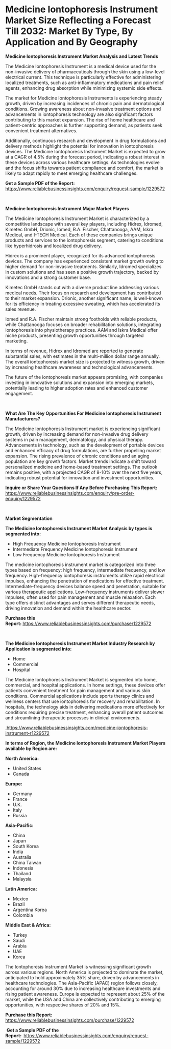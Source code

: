 <p><h1>Medicine Iontophoresis Instrument Market Size Reflecting a Forecast Till 2032: Market By Type, By Application and By Geography</h1></p><p><strong>Medicine Iontophoresis Instrument Market Analysis and Latest Trends</strong></p>
<p><p>The Medicine Iontophoresis Instrument is a medical device used for the non-invasive delivery of pharmaceuticals through the skin using a low-level electrical current. This technique is particularly effective for administering localized treatments, such as anti-inflammatory medications and pain relief agents, enhancing drug absorption while minimizing systemic side effects. </p><p>The market for Medicine Iontophoresis Instruments is experiencing steady growth, driven by increasing incidences of chronic pain and dermatological conditions. Growing awareness about non-invasive treatment options and advancements in iontophoresis technology are also significant factors contributing to this market expansion. The rise of home healthcare and patient-centric approaches is further supporting demand, as patients seek convenient treatment alternatives. </p><p>Additionally, continuous research and development in drug formulations and delivery methods highlight the potential for innovation in iontophoresis devices. The Medicine Iontophoresis Instrument Market is expected to grow at a CAGR of 4.5% during the forecast period, indicating a robust interest in these devices across various healthcare settings. As technologies evolve and the focus shifts towards patient compliance and comfort, the market is likely to adapt rapidly to meet emerging healthcare challenges.</p></p>
<p><strong>Get a Sample PDF of the Report:&nbsp;</strong> <a href="https://www.reliablebusinessinsights.com/enquiry/request-sample/1229572?utm_campaign=2440&utm_medium=2&utm_source=Github&utm_content=ia&utm_term=14042025&utm_id=medicine-iontophoresis-instrument">https://www.reliablebusinessinsights.com/enquiry/request-sample/1229572</a></p>
<p>&nbsp;</p>
<p><strong>Medicine Iontophoresis Instrument Major Market Players</strong></p>
<p><p>The Medicine Iontophoresis Instrument Market is characterized by a competitive landscape with several key players, including Hidrex, Idromed, Kimetec GmbH, Drionic, Iomed, R.A. Fischer, Chattanooga, AAM, Iskra Medical, and I-TECH Medical. Each of these companies brings unique products and services to the iontophoresis segment, catering to conditions like hyperhidrosis and localized drug delivery.</p><p>Hidrex is a prominent player, recognized for its advanced iontophoresis devices. The company has experienced consistent market growth owing to higher demand for non-invasive treatments. Similarly, Idromed specializes in custom solutions and has seen a positive growth trajectory, backed by innovations and a strong customer base.</p><p>Kimetec GmbH stands out with a diverse product line addressing various medical needs. Their focus on research and development has contributed to their market expansion. Drionic, another significant name, is well-known for its efficiency in treating excessive sweating, which has accelerated its sales revenue.</p><p>Iomed and R.A. Fischer maintain strong footholds with reliable products, while Chattanooga focuses on broader rehabilitation solutions, integrating iontophoresis into physiotherapy practices. AAM and Iskra Medical offer niche products, presenting growth opportunities through targeted marketing.</p><p>In terms of revenue, Hidrex and Idromed are reported to generate substantial sales, with estimates in the multi-million dollar range annually. The overall iontophoresis market size is projected to witness growth, driven by increasing healthcare awareness and technological advancements.</p><p>The future of the iontophoresis market appears promising, with companies investing in innovative solutions and expansion into emerging markets, potentially leading to higher adoption rates and enhanced customer engagement.</p></p>
<p>&nbsp;</p>
<p><strong>What Are The Key Opportunities For Medicine Iontophoresis Instrument Manufacturers?</strong></p>
<p><p>The Medicine Iontophoresis Instrument market is experiencing significant growth, driven by increasing demand for non-invasive drug delivery systems in pain management, dermatology, and physical therapy. Advancements in technology, such as the development of portable devices and enhanced efficacy of drug formulations, are further propelling market expansion. The rising prevalence of chronic conditions and an aging population are key growth factors. Market trends indicate a shift toward personalized medicine and home-based treatment settings. The outlook remains positive, with a projected CAGR of 8-10% over the next five years, indicating robust potential for innovation and investment opportunities.</p></p>
<p><strong>Inquire or Share Your Questions If Any Before Purchasing This Report:</strong> <a href="https://www.reliablebusinessinsights.com/enquiry/pre-order-enquiry/1229572?utm_campaign=2440&utm_medium=2&utm_source=Github&utm_content=ia&utm_term=14042025&utm_id=medicine-iontophoresis-instrument">https://www.reliablebusinessinsights.com/enquiry/pre-order-enquiry/1229572</a></p>
<p>&nbsp;</p>
<p><strong>Market Segmentation</strong></p>
<p><strong>The Medicine Iontophoresis Instrument Market Analysis by types is segmented into:</strong></p>
<p><ul><li>High Frequency Medicine Iontophoresis Instrument</li><li>Intermediate Frequency Medicine Iontophoresis Instrument</li><li>Low Frequency Medicine Iontophoresis Instrument</li></ul></p>
<p><p>The medicine iontophoresis instrument market is categorized into three types based on frequency: high frequency, intermediate frequency, and low frequency. High-frequency iontophoresis instruments utilize rapid electrical impulses, enhancing the penetration of medications for effective treatment. Intermediate-frequency devices balance speed and penetration, suitable for various therapeutic applications. Low-frequency instruments deliver slower impulses, often used for pain management and muscle relaxation. Each type offers distinct advantages and serves different therapeutic needs, driving innovation and demand within the healthcare sector.</p></p>
<p><strong>Purchase this Report:&nbsp;</strong><a href="https://www.reliablebusinessinsights.com/purchase/1229572?utm_campaign=2440&utm_medium=2&utm_source=Github&utm_content=ia&utm_term=14042025&utm_id=medicine-iontophoresis-instrument">https://www.reliablebusinessinsights.com/purchase/1229572</a></p>
<p>&nbsp;</p>
<p><strong>The Medicine Iontophoresis Instrument Market Industry Research by Application is segmented into:</strong></p>
<p><ul><li>Home</li><li>Commercial</li><li>Hospital</li></ul></p>
<p><p>The Medicine Iontophoresis Instrument Market is segmented into home, commercial, and hospital applications. In home settings, these devices offer patients convenient treatment for pain management and various skin conditions. Commercial applications include sports therapy clinics and wellness centers that use iontophoresis for recovery and rehabilitation. In hospitals, the technology aids in delivering medications more effectively for conditions requiring precise treatment, enhancing overall patient outcomes and streamlining therapeutic processes in clinical environments.</p></p>
<p><a href="https://www.reliablebusinessinsights.com/medicine-iontophoresis-instrument-r1229572?utm_campaign=2440&utm_medium=2&utm_source=Github&utm_content=ia&utm_term=14042025&utm_id=medicine-iontophoresis-instrument">&nbsp;https://www.reliablebusinessinsights.com/medicine-iontophoresis-instrument-r1229572</a></p>
<p><strong>In terms of Region, the Medicine Iontophoresis Instrument Market Players available by Region are:</strong></p>
<p>
    <p> <strong> North America: </strong>
        <ul>
            <li>United States</li>
            <li>Canada</li>
        </ul>
        </p> 
    <p> <strong> Europe: </strong>
        <ul>
            <li>Germany</li>
            <li>France</li>
            <li>U.K.</li>
            <li>Italy</li>
            <li>Russia</li>
        </ul>
        </p> 
    <p> <strong> Asia-Pacific: </strong>
        <ul>
            <li>China</li>
            <li>Japan</li>
            <li>South Korea</li>
            <li>India</li>
            <li>Australia</li>
            <li>China Taiwan</li>
            <li>Indonesia</li>
            <li>Thailand</li>
            <li>Malaysia</li>
        </ul>
        </p> 
    <p> <strong> Latin America: </strong>
        <ul>
            <li>Mexico</li>
            <li>Brazil</li>
            <li>Argentina Korea</li>
            <li>Colombia</li>
        </ul>
        </p> 
    <p> <strong> Middle East & Africa: </strong>
        <ul>
            <li>Turkey</li>
            <li>Saudi</li>
            <li>Arabia</li>
            <li>UAE</li>
            <li>Korea</li>
        </ul>
    </p>
    </p>
<p><p>The Iontophoresis Instrument Market is witnessing significant growth across various regions. North America is projected to dominate the market, anticipated to hold approximately 35% share, driven by advancements in healthcare technologies. The Asia-Pacific (APAC) region follows closely, accounting for around 30% due to increasing healthcare investments and rising patient awareness. Europe is expected to represent about 25% of the market, while the USA and China are collectively contributing to emerging opportunities, with respective shares of 20% and 15%.</p></p>
<p><strong>Purchase this Report: </strong><a href="https://www.reliablebusinessinsights.com/purchase/1229572?utm_campaign=2440&utm_medium=2&utm_source=Github&utm_content=ia&utm_term=14042025&utm_id=medicine-iontophoresis-instrument">https://www.reliablebusinessinsights.com/purchase/1229572</a></p>
<p>&nbsp;<strong>Get a Sample PDF of the Report:&nbsp;&nbsp;</strong><a href="https://www.reliablebusinessinsights.com/enquiry/request-sample/1229572?utm_campaign=2440&utm_medium=2&utm_source=Github&utm_content=ia&utm_term=14042025&utm_id=medicine-iontophoresis-instrument">https://www.reliablebusinessinsights.com/enquiry/request-sample/1229572</a></p>
<p><strong></strong></p>
<p><p></p><p></p><p></p></p>